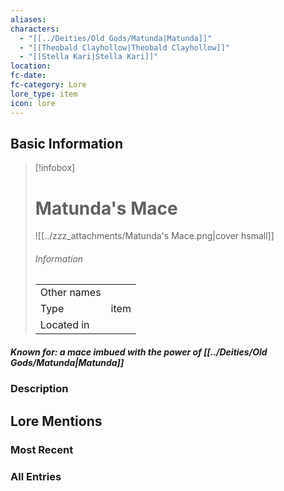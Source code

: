```yaml
---
aliases: 
characters:
  - "[[../Deities/Old Gods/Matunda|Matunda]]"
  - "[[Theobald Clayhollow|Theobald Clayhollow]]"
  - "[[Stella Kari|Stella Kari]]"
location: 
fc-date: 
fc-category: Lore
lore_type: item
icon: lore
---
```

## Basic Information
> [!infobox]
> # Matunda's Mace
> ![[../zzz_attachments/Matunda's Mace.png|cover hsmall]]
> ###### Information
> |   |  |
> | ---- | ---- |
> | Other names | |
> | Type|item|
> | Located in | |
##### Known for: a mace imbued with the power of [[../Deities/Old Gods/Matunda|Matunda]]
### Description
## Lore Mentions
### Most Recent

### All Entries
